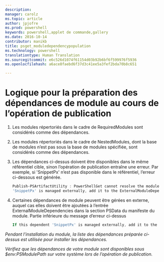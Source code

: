 ```yaml
---
description: 
manager: carolz
ms.topic: article
author: jpjofre
ms.prod: powershell
keywords: powershell,applet de commande,gallery
ms.date: 2016-10-14
contributor: manikb
title: psget_moduledependencypopulation
ms.technology: powershell
translationtype: Human Translation
ms.sourcegitcommit: e6c526d1074f61154d03b92b6bf6f599976f5936
ms.openlocfilehash: a6ace8faebd6f37d3c41ee5a3fef2bda70b8c651

---
```


# Logique pour la préparation des dépendances de module au cours de l’opération de publication
1.  Les modules répertoriés dans le cadre de RequiredModules sont considérés comme des dépendances.
2.  Les modules répertoriés dans le cadre de NestedModules, dont la base de modules n’est pas sous la base de modules spécifiée, sont considérés comme des dépendances.

3.  Les dépendances ci-dessus doivent être disponibles dans le même référentiel cible, sinon l’opération de publication entraîne une erreur.
    Par exemple, si 'SnippetPx' n’est pas disponible dans le référentiel, l’erreur ci-dessous est générée.
    ```powershell
    Publish-PSArtifactUtility : PowerShellGet cannot resolve the module dependency 'SnippetPx' of the module 'TypePx' on the repository 'LocalRepo'. Verify that the dependent module 'SnippetPx' is available in the repository 'LocalRepo'. If this dependent
    'SnippetPx' is managed externally, add it to the ExternalModuleDependencies entry in the PSData section of the module manifest.
    ```
4.  Certaines dépendances de module peuvent être gérées en externe, auquel cas elles doivent être ajoutées à l’entrée ExternalModuleDependencies dans la section PSData du manifeste du module.
    Partie inférieure du message d’erreur ci-dessus
    ```powershell
    If this dependent 'SnippetPx' is managed externally, add it to the ExternalModuleDependencies entry in the PSData section of the module manifest.
    ```

*Pendant l’installation du module, la liste des dépendances préparée ci-dessus est utilisée pour installer les dépendances.*

*Vérifiez que les dépendances de votre module sont disponibles sous $env:PSModulePath sur votre système lors de l’opération de publication.*




<!--HONumber=Oct16_HO2-->


